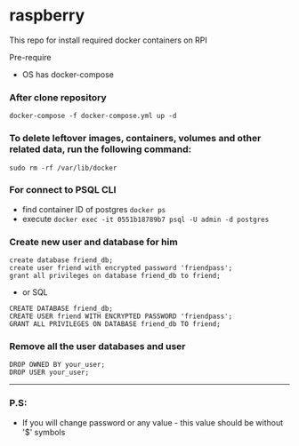 # raspberry

This repo for install required docker containers on RPI

Pre-require
* OS has docker-compose

### After clone repository 
```docker-compose -f docker-compose.yml up -d```

### To delete leftover images, containers, volumes and other related data, run the following command:

```sudo rm -rf /var/lib/docker```

### For connect to PSQL CLI
* find container ID of postgres ```docker ps```
* execute ```docker exec -it 0551b18789b7 psql -U admin -d postgres```

### Create new user and database for him
```
create database friend_db;
create user friend with encrypted password 'friendpass';
grant all privileges on database friend_db to friend;
```
* or SQL
```
CREATE DATABASE friend_db;
CREATE USER friend WITH ENCRYPTED PASSWORD 'friendpass';
GRANT ALL PRIVILEGES ON DATABASE friend_db TO friend;
```

### Remove all the user databases and user
```
DROP OWNED BY your_user;
DROP USER your_user;
```

___
### P.S:
* If you will change password or any value - this value should be without '$' symbols
